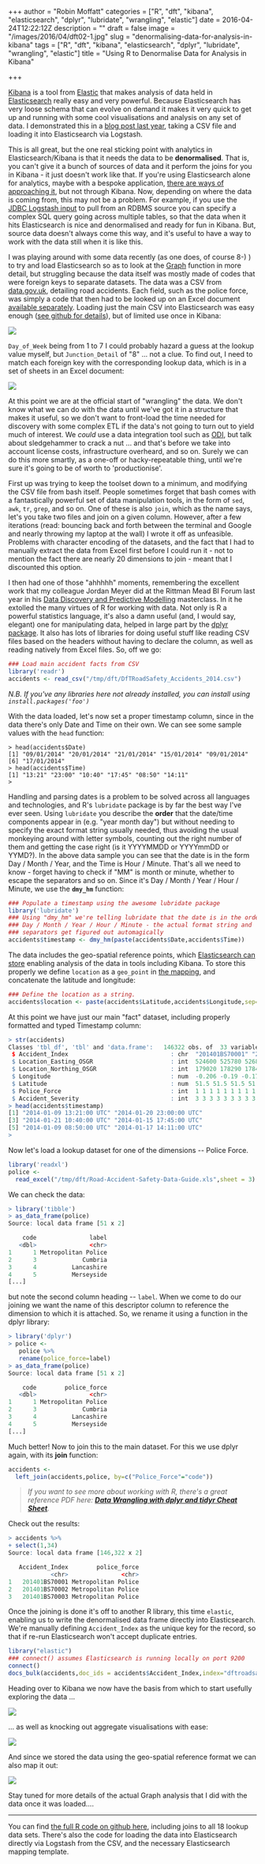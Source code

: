 +++
author = "Robin Moffatt"
categories = ["R", "dft", "kibana", "elasticsearch", "dplyr", "lubridate", "wrangling", "elastic"]
date = 2016-04-24T12:22:12Z
description = ""
draft = false
image = "/images/2016/04/dft02-1.jpg"
slug = "denormalising-data-for-analysis-in-kibana"
tags = ["R", "dft", "kibana", "elasticsearch", "dplyr", "lubridate", "wrangling", "elastic"]
title = "Using R to Denormalise Data for Analysis in Kibana"

+++

[Kibana](https://www.elastic.co/products/kibana) is a tool from [Elastic](https://www.elastic.co/) that makes analysis of data held in [Elasticsearch](https://www.elastic.co/products/elasticsearch) really easy and very powerful. Because Elasticsearch has very loose schema that can evolve on demand it makes it very quick to get up and running with some cool visualisations and analysis on any set of data. I demonstrated this in a [blog post last year](http://www.rittmanmead.com/2015/04/using-the-elk-stack-to-analyse-donors-choose-data/), taking a CSV file and loading it into Elasticsearch via Logstash.

This is all great, but the one real sticking point with analytics in Elasticsearch/Kibana is that it needs the data to be **denormalised**. That is, you can't give it a bunch of sources of data and it perform the joins for you in Kibana - it just doesn't work like that. If you're using Elasticsearch alone for analytics, maybe with a bespoke application, [there are ways of approaching it](https://www.elastic.co/guide/en/elasticsearch/guide/current/relations.html), but not through Kibana. Now, depending on where the data is coming from, this may not be a problem. For example, if you use the [JDBC Logstash input](https://www.elastic.co/guide/en/logstash/current/plugins-inputs-jdbc.html) to pull from an RDBMS source you can specify a complex SQL query going across multiple tables, so that the data when it hits Elasticsearch is nice and denormalised and ready for fun in Kibana. But, source data doesn't always come this way, and it's useful to have a way to work with the data still when it is like this.

I was playing around with some data recently (as one does, of course 8-) ) to try and load Elasticsearch so as to look at the [Graph](https://www.elastic.co/products/graph) function in more detail, but struggling because the data itself was mostly made of codes that were foreign keys to separate datasets. The data was a CSV from [data.gov.uk](https://data.gov.uk/dataset/road-accidents-safety-data), detailing road accidents. Each field, such as the police force, was simply a code that then had to be looked up on an Excel document [available separately](https://data.gov.uk/data/resource_cache/ad/ad15bff1-9fec-4bac-befe-7005d104344e/Road-Accident-Safety-Data-Guide.xls). Loading just the main CSV into Elasticsearch was easy enough ([see github for details](https://github.com/rmoff/dft/blob/master/logstash-DfTRoadSafety_Accidents.conf)), but of limited use once in Kibana:

![](/content/images/2016/04/dft01.jpg)

`Day_of_Week` being from 1 to 7 I could probably hazard a guess at the lookup value myself, but `Junction_Detail` of "8" ... not a clue. To find out, I need to match each foreign key with the corresponding lookup data, which is in a set of sheets in an Excel document:

![](/content/images/2016/04/dft04.png)

At this point we are at the official start of "wrangling" the data. We don't know what we can do with the data until we've got it in a structure that makes it useful, so we don't want to front-load the time needed for discovery with some complex ETL if the data's not going to turn out to yield much of interest. We *could* use a data integration tool such as [ODI](http://www.oracle.com/technetwork/middleware/data-integrator/overview/index.html), but talk about sledgehammer to crack a nut ... and that's before we take into account license costs, infrastructure overheard, and so on. Surely we can do this more smartly, as a one-off or hacky-repeatable thing, until we're sure it's going to be of worth to 'productionise'.

First up was trying to keep the toolset down to a minimum, and modifying the CSV file from bash itself. People sometimes forget that bash comes with a fantastically powerful set of data manipulation tools, in the form of `sed`, `awk`, `tr`, `grep`, and so on. One of these is also `join`, which as the name says, let's you take two files and join on a given column. However, after a few iterations (read: bouncing back and forth between the terminal and Google and nearly throwing my laptop at the wall) I wrote it off as unfeasible. Problems with character encoding of the datasets, and the fact that I had to manually extract the data from Excel first before I could run it - not to mention the fact there are nearly 20 dimensions to join - meant that I discounted this option.

I then had one of those "ahhhhh" moments, remembering the excellent work that my colleague Jordan Meyer did at the Rittman Mead BI Forum last year in his [Data Discovery and Predictive Modelling](https://s3.amazonaws.com/rmc_docs/rm_bi_forum_mclass_2015_part1.pdf) masterclass. In it he extolled the many virtues of R for working with data. Not only is R a powerful statistics language, it's also a damn useful (and, I would say, elegant) one for manipulating data, helped in large part by the [dplyr package](https://cran.rstudio.com/web/packages/dplyr/vignettes/introduction.html). It also has lots of libraries for doing useful stuff like reading CSV files based on the headers without having to declare the column, as well as reading natively from Excel files. So, off we go:

```R
### Load main accident facts from CSV
library('readr')
accidents <- read_csv("/tmp/dft/DfTRoadSafety_Accidents_2014.csv")
```

_N.B. If you've any libraries here not already installed, you can install using `install.packages('foo')`_

With the data loaded, let's now set a proper timestamp column, since in the data there's only Date and Time on their own. We can see some sample values with the `head` function:

```
> head(accidents$Date)
[1] "09/01/2014" "20/01/2014" "21/01/2014" "15/01/2014" "09/01/2014"
[6] "17/01/2014"
> head(accidents$Time)
[1] "13:21" "23:00" "10:40" "17:45" "08:50" "14:11"
>
```

Handling and parsing dates is a problem to be solved across all languages and technologies, and R's `lubridate` package is by far the best way I've ever seen. Using `lubridate` you describe the **order** that the date/time components appear in (e.g. "year month day") but without needing to specify the exact format string usually needed, thus avoiding the usual monkeying around with letter symbols, counting out the right number of them and getting the case right (is it YYYYMMDD or YYYYmmDD or YYMD?). In the above data sample you can see that the date is in the form Day / Month / Year, and the Time is Hour / Minute. That's all we need to know - forget having to check if "MM" is month or minute, whether to escape the separators and so on. Since it's Day / Month / Year / Hour / Minute, we use the **`dmy_hm`** function:

```R
### Populate a timestamp using the awesome lubridate package
library('lubridate')
### Using "dmy_hm" we're telling lubridate that the date is in the order
### Day / Month / Year / Hour / Minute - the actual format string and
### separators get figured out automagically
accidents$timestamp <- dmy_hm(paste(accidents$Date,accidents$Time))
```

The data includes the geo-spatial reference points, which [Elasticsearch can store](https://www.elastic.co/guide/en/elasticsearch/reference/current/geo-point.html) enabling analysis of the data in tools including Kibana. To store this properly we define `location` as a `geo_point` in [the mapping](https://github.com/rmoff/dft/blob/master/elasticsearch_mapping_template.sh), and concatenate the latitude and longitude: 

```R
### Define the location as a string. 
accidents$location <- paste(accidents$Latitude,accidents$Longitude,sep=',')
```

At this point we have just our main "fact" dataset, including properly formatted and typed Timestamp column:

```R
> str(accidents)
Classes 'tbl_df', 'tbl' and 'data.frame':	146322 obs. of  33 variables:
 $ ﻿Accident_Index                             : chr  "201401BS70001" "201401BS70002" "201401BS70003" "201401BS70004" ...
 $ Location_Easting_OSGR                      : int  524600 525780 526880 525580 527040 524750 524950 523850 524500 526450 ...
 $ Location_Northing_OSGR                     : int  179020 178290 178430 179080 179030 178970 179240 181450 180260 179230 ...
 $ Longitude                                  : num  -0.206 -0.19 -0.174 -0.192 -0.171 ...
 $ Latitude                                   : num  51.5 51.5 51.5 51.5 51.5 ...
 $ Police_Force                               : int  1 1 1 1 1 1 1 1 1 1 ...
 $ Accident_Severity                          : int  3 3 3 3 3 3 3 3 3 3 ...
> head(accidents$timestamp)
[1] "2014-01-09 13:21:00 UTC" "2014-01-20 23:00:00 UTC"
[3] "2014-01-21 10:40:00 UTC" "2014-01-15 17:45:00 UTC"
[5] "2014-01-09 08:50:00 UTC" "2014-01-17 14:11:00 UTC"
>
```

Now let's load a lookup dataset for one of the dimensions -- Police Force.

```R
library('readxl')
police <-
  read_excel("/tmp/dft/Road-Accident-Safety-Data-Guide.xls",sheet = 3)
```

We can check the data:

```R
> library('tibble')
> as_data_frame(police)
Source: local data frame [51 x 2]

    code               label
   <dbl>               <chr>
1      1 Metropolitan Police
2      3             Cumbria
3      4          Lancashire
4      5          Merseyside
[...]
```

but note the second column heading -- `label`. When we come to do our joining we want the name of this descriptor column to reference the dimension to which it is attached. So, we rename it using a function in the dplyr library:

```R
> library('dplyr')
> police <-
   police %>%
   rename(police_force=label)
> as_data_frame(police)
Source: local data frame [51 x 2]

    code        police_force
   <dbl>               <chr>
1      1 Metropolitan Police
2      3             Cumbria
3      4          Lancashire
4      5          Merseyside
[...]
```

Much better! Now to join this to the main dataset. For this we use dplyr again, with its **join** function:

```R
accidents <-
  left_join(accidents,police, by=c("Police_Force"="code"))
```

> _If you want to see more about working with R, there's a great reference PDF here: **[Data Wrangling with dplyr and tidyr Cheat Sheet](https://www.rstudio.com/wp-content/uploads/2015/02/data-wrangling-cheatsheet.pdf)**._


Check out the results:

```R
> accidents %>%
+ select(1,34)
Source: local data frame [146,322 x 2]

   ﻿Accident_Index        police_force
            <chr>               <chr>
1   201401BS70001 Metropolitan Police
2   201401BS70002 Metropolitan Police
3   201401BS70003 Metropolitan Police
```

Once the joining is done it's off to another R library, this time `elastic`, enabling us to write the denormalised data frame directly into Elasticsearch. We're manually defining `Accident_Index` as the unique key for the record, so that if re-run Elasticsearch won't accept duplicate entries.

```R
library("elastic")
### connect() assumes Elasticsearch is running locally on port 9200
connect()
docs_bulk(accidents,doc_ids = accidents$Accident_Index,index="dftroadsafetyaccidents02")
```

Heading over to Kibana we now have the basis from which to start usefully exploring the data ...

![](/content/images/2016/04/dft02.jpg)

... as well as knocking out aggregate visualisations with ease:

![](/content/images/2016/04/dft03.jpg)

And since we stored the data using the geo-spatial reference format we can also map it out: 

![](/content/images/2016/04/dft05.png)

Stay tuned for more details of the actual Graph analysis that I did with the data once it was loaded....

--- 
You can find [the full R code on github here](https://github.com/rmoff/dft), including joins to all 18 lookup data sets. There's also the code for loading the data into Elasticsearch directly via Logstash from the CSV, and the necessary Elasticsearch mapping template. 
